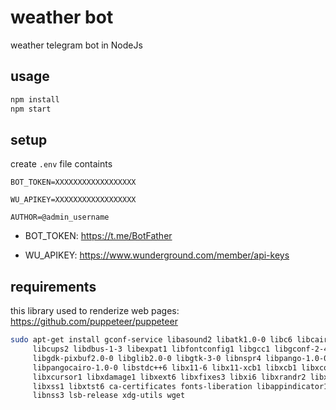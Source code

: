 # weather bot

weather telegram bot  in NodeJs

## usage

```bash
npm install
npm start
```


## setup

create ```.env``` file containts

```
BOT_TOKEN=XXXXXXXXXXXXXXXXXX

WU_APIKEY=XXXXXXXXXXXXXXXXXX

AUTHOR=@admin_username

```


- BOT_TOKEN: https://t.me/BotFather

- WU_APIKEY: https://www.wunderground.com/member/api-keys


## requirements

this library used to renderize web pages:
https://github.com/puppeteer/puppeteer


```bash
sudo apt-get install gconf-service libasound2 libatk1.0-0 libc6 libcairo2 \ 
	 libcups2 libdbus-1-3 libexpat1 libfontconfig1 libgcc1 libgconf-2-4 \
	 libgdk-pixbuf2.0-0 libglib2.0-0 libgtk-3-0 libnspr4 libpango-1.0-0 \
	 libpangocairo-1.0-0 libstdc++6 libx11-6 libx11-xcb1 libxcb1 libxcomposite1 \
	 libxcursor1 libxdamage1 libxext6 libxfixes3 libxi6 libxrandr2 libxrender1 \
	 libxss1 libxtst6 ca-certificates fonts-liberation libappindicator1 \
	 libnss3 lsb-release xdg-utils wget
```